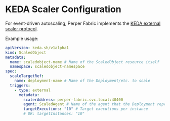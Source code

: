 # KEDA Scaler Configuration

For event-driven autoscaling, Perper Fabric implements the [KEDA external scaler protocol](https://keda.sh/docs/2.0/concepts/external-scalers/).

Example usage:

```yaml
apiVersion: keda.sh/v1alpha1
kind: ScaledObject
metadata:
  name: scaledobject-name # Name of the ScaledObject resource itself
  namespace: scaledobject-namespace
spec:
  scaleTargetRef:
    name: deployment-name # Name of the Deployment/etc. to scale
  triggers:
    - type: external
      metadata:
        scalerAddress: perper-fabric.svc.local:40400
        agent: ScaledAgent # Name of the agent that the Deployment represents
        targetExecutions: "10" # Target executions per instance
        # OR: targetInstances: "10"
```

<!-- TODO: Flesh docs out -->
